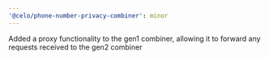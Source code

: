 ```yaml
---
'@celo/phone-number-privacy-combiner': minor
---
```


Added a proxy functionality to the gen1 combiner, allowing it to forward any requests received to the gen2 combiner
